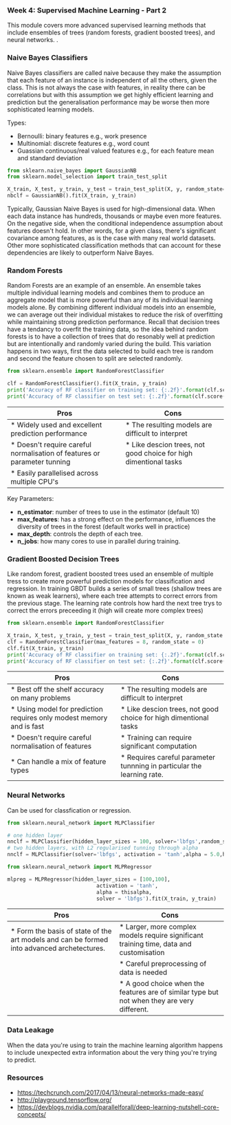### Week 4: Supervised Machine Learning - Part 2

This module covers more advanced supervised learning methods that include ensembles of trees (random forests, gradient boosted trees), and neural networks.
.
### Naive Bayes Classifiers

Naive Bayes classifiers are called naive because they make the assumption that each feature of an instance is independent of all the others, given the class.
This is not always the case with features, in reality there can be correlations but with this assumption we get highly efficient learning and prediction but the 
generalisation performance may be worse then  more sophisticated learning models. 

Types:
* Bernoulli: binary features e.g., work presence 
* Multinomial: discrete features e.g., word count
* Guassian continuous/real valued features e.g., for each feature mean and standard deviation

```python
from sklearn.naive_bayes import GaussianNB
from sklearn.model_selection import train_test_split

X_train, X_test, y_train, y_test = train_test_split(X, y, random_state=0)
nbclf = GaussianNB().fit(X_train, y_train)
```

Typically, Gaussian Naive Bayes is used for high-dimensional data. When each data instance has hundreds, thousands or maybe even more features. On the negative side, when the conditional independence assumption about features doesn't hold. In other words, for a given class, there's significant covariance among features, as is the case with many real world datasets. Other more sophisticated classification methods that can account for these dependencies are likely to outperform Naive Bayes.

### Random Forests

Random Forests are an example of an ensemble. An ensemble takes multiple individual learning models and combines them to produce an aggregate model that is more powerful than any of its individual learning models alone. By combining different individual models into an ensemble, we can average out their individual mistakes to reduce the risk of overfitting while maintaining strong prediction performance. Recall that decision trees have a tendancy to overfit the training data, so the idea behind random forests is to have a collection of trees that do resonably well at prediction but are intentionally and randomly varied during the build. This variation happens in two ways, first the data selected to build each tree is random and second the feature chosen to split are selected randomly. 

```python
from sklearn.ensemble import RandomForestClassifier

clf = RandomForestClassifier().fit(X_train, y_train)
print('Accuracy of RF classifier on training set: {:.2f}'.format(clf.score(X_train, y_train)))
print('Accuracy of RF classifier on test set: {:.2f}'.format(clf.score(X_test, y_test)))
```

| Pros | Cons|
|---|---|
|* Widely used and excellent prediction performance | * The resulting models are difficult to interpret|
|* Doesn't require careful normalisation of features or parameter tunning| * Like descion trees, not good choice for high dimentional tasks 
|* Easily parallelised across multiple CPU's ||

Key Parameters:
* __n_estimator__: number of trees to use in the estimator (default 10)
* __max_features__: has a strong effect on the performance, influences the diversity of trees in the forest (default works well in practice) 
* __max_depth__: controls the depth of each tree. 
* __n_jobs__: how many cores to use in parallel during training. 

### Gradient Boosted Decision Trees

Like random forest, gradient boosted trees used an ensemble of multiple tress to create more powerful prediction models for classification and regression. In training GBDT builds a series of small trees (shallow trees are known as weak learners), where each tree attempts to correct errors from the previous stage. The learning rate controls how hard the next tree trys to correct the errors preceeding it (high will create more complex trees)

```python
from sklearn.ensemble import RandomForestClassifier

X_train, X_test, y_train, y_test = train_test_split(X, y, random_state = 0)
clf = RandomForestClassifier(max_features = 8, random_state = 0)
clf.fit(X_train, y_train)
print('Accuracy of RF classifier on training set: {:.2f}'.format(clf.score(X_train, y_train)))
print('Accuracy of RF classifier on test set: {:.2f}'.format(clf.score(X_test, y_test)))
```

| Pros | Cons|
|---|---|
|* Best off the shelf accuracy on many problems | * The resulting models are difficult to interpret|
|* Using model for prediction requires only modest memory and is fast| * Like descion trees, not good choice for high dimentional tasks|
|* Doesn't require careful normalisation of features |* Training can require significant computation|
|* Can handle a mix of feature types|* Requires careful parameter tunnning in particular the learning rate. |

### Neural Networks

Can be used for classfication or regression. 

```python
from sklearn.neural_network import MLPClassifier

# one hidden layer
nnclf = MLPClassifier(hidden_layer_sizes = 100, solver='lbfgs',random_state = 0).fit(X_train, y_train)
# two hidden layers, with L2 regularised tunning through alpha
nnclf = MLPClassifier(solver='lbfgs', activation = 'tanh',alpha = 5.0,hidden_layer_sizes = [100, 100],random_state = 0).fit(X_train, y_train)
```

```python
from sklearn.neural_network import MLPRegressor

mlpreg = MLPRegressor(hidden_layer_sizes = [100,100],
                             activation = 'tanh',
                             alpha = thisalpha,
                             solver = 'lbfgs').fit(X_train, y_train)
```

| Pros | Cons|
|---|---|
|* Form the basis of state of the art models and can be formed into advanced archetectures. | * Larger, more complex models require significant training time, data and customisation |
| |  * Careful preprocessing of data is needed|
|| * A good choice when the features are of similar type but not when they are very different. |

### Data Leakage
When the data you're using to train the machine learning algorithm happens to include unexpected extra information about the very thing you're trying to predict.

### Resources
* https://techcrunch.com/2017/04/13/neural-networks-made-easy/
* http://playground.tensorflow.org/
* https://devblogs.nvidia.com/parallelforall/deep-learning-nutshell-core-concepts/
